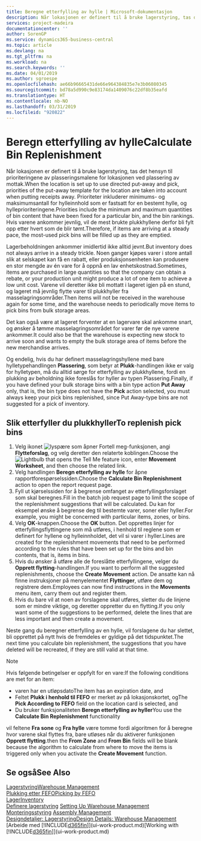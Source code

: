 ```yaml
---
title: Beregne etterfylling av hylle | Microsoft-dokumentasjon
description: Når lokasjonen er definert til å bruke lagerstyring, tas det hensyn til prioriteringene av plasseringsmalene for lokasjonen ved plassering av mottak.
services: project-madeira
documentationcenter: ''
author: SorenGP
ms.service: dynamics365-business-central
ms.topic: article
ms.devlang: na
ms.tgt_pltfrm: na
ms.workload: na
ms.search.keywords: ''
ms.date: 04/01/2019
ms.author: sgroespe
ms.openlocfilehash: ae66b96665431de66e964384835e7e3b06080345
ms.sourcegitcommit: bd78a5d990c9e83174da1409076c22df8b35eafd
ms.translationtype: HT
ms.contentlocale: nb-NO
ms.lasthandoff: 03/31/2019
ms.locfileid: "920822"
---
```

# <a name="calculate-bin-replenishment"></a><span data-ttu-id="34cfd-103">Beregn etterfylling av hylle</span><span class="sxs-lookup"><span data-stu-id="34cfd-103">Calculate Bin Replenishment</span></span>
<span data-ttu-id="34cfd-104">Når lokasjonen er definert til å bruke lagerstyring, tas det hensyn til prioriteringene av plasseringsmalene for lokasjonen ved plassering av mottak.</span><span class="sxs-lookup"><span data-stu-id="34cfd-104">When the location is set up to use directed put-away and pick, priorities of the put-away template for the location are taken into account when putting receipts away.</span></span> <span data-ttu-id="34cfd-105">Prioriteter inkluderer minimums- og maksimumsantall for hylleinnhold som er fastsatt for en bestemt hylle, og hylleprioriteringene.</span><span class="sxs-lookup"><span data-stu-id="34cfd-105">Priorities include the minimum and maximum quantities of bin content that have been fixed for a particular bin, and the bin rankings.</span></span> <span data-ttu-id="34cfd-106">Hvis varene ankommer jevnlig, vil de mest brukte plukkhyllene derfor bli fylt opp etter hvert som de blir tømt.</span><span class="sxs-lookup"><span data-stu-id="34cfd-106">Therefore, if items are arriving at a steady pace, the most-used pick bins will be filled up as they are emptied.</span></span>  

<span data-ttu-id="34cfd-107">Lagerbeholdningen ankommer imidlertid ikke alltid jevnt.</span><span class="sxs-lookup"><span data-stu-id="34cfd-107">But inventory does not always arrive in a steady trickle.</span></span> <span data-ttu-id="34cfd-108">Noen ganger kjøpes varer i store antall slik at selskapet kan få en rabatt, eller produksjonsenheten kan produsere en stor mengde av én vare for å oppnå en lav enhetskostnad.</span><span class="sxs-lookup"><span data-stu-id="34cfd-108">Sometimes, items are purchased in large quantities so that the company can obtain a rebate, or your production unit might produce a lot of one item to achieve a low unit cost.</span></span> <span data-ttu-id="34cfd-109">Varene vil deretter ikke bli mottatt i lageret igjen på en stund, og lageret må jevnlig flytte varer til plukkhyller fra masselagringsområder.</span><span class="sxs-lookup"><span data-stu-id="34cfd-109">Then items will not be received in the warehouse again for some time, and the warehouse needs to periodically move items to pick bins from bulk storage areas.</span></span>  

<span data-ttu-id="34cfd-110">Det kan også være at lageret forventer at en lagervare skal ankomme snart, og ønsker å tømme masselagringsområdet for varer før de nye varene ankommer.</span><span class="sxs-lookup"><span data-stu-id="34cfd-110">It could also be that the warehouse is expecting new stock to arrive soon and wants to empty the bulk storage area of items before the new merchandise arrives.</span></span>  

<span data-ttu-id="34cfd-111">Og endelig, hvis du har definert masselagringshyllene med bare hylletypehandlingen **Plassering**, som betyr at **Plukk**-handlingen ikke er valg for hylletypen, må du alltid sørge for etterfylling av plukkhyllene, fordi en plukking av beholdning ikke foreslås for hyller av typen Plassering.</span><span class="sxs-lookup"><span data-stu-id="34cfd-111">Finally, if you have defined your bulk storage bins with a bin type action **Put Away** only, that is, the bin type does not have the **Pick** action selected, you must always keep your pick bins replenished, since Put Away-type bins are not suggested for a pick of inventory.</span></span>  

## <a name="to-replenish-pick-bins"></a><span data-ttu-id="34cfd-112">Slik etterfyller du plukkhyller</span><span class="sxs-lookup"><span data-stu-id="34cfd-112">To replenish pick bins</span></span>  
1.  <span data-ttu-id="34cfd-113">Velg ikonet ![lyspære som åpner Fortell meg-funksjonen](media/ui-search/search_small.png "Fortell hva du vil gjøre"), angi **Flytteforslag**, og velg deretter den relaterte koblingen.</span><span class="sxs-lookup"><span data-stu-id="34cfd-113">Choose the ![Lightbulb that opens the Tell Me feature](media/ui-search/search_small.png "Tell me what you want to do") icon, enter **Movement Worksheet**, and then choose the related link.</span></span>  
2.  <span data-ttu-id="34cfd-114">Velg handlingen **Beregn etterfylling av hylle** for åpne rapportforespørselssiden.</span><span class="sxs-lookup"><span data-stu-id="34cfd-114">Choose the **Calculate Bin Replenishment** action to open the report request page.</span></span>  
3.  <span data-ttu-id="34cfd-115">Fyll ut kjørselssiden for å begrense omfanget av etterfyllingsforslaget som skal beregnes.</span><span class="sxs-lookup"><span data-stu-id="34cfd-115">Fill in the batch job request page to limit the scope of the replenishment suggestions that will be calculated.</span></span> <span data-ttu-id="34cfd-116">Du kan for eksempel ønske å begrense deg til bestemte varer, soner eller hyller.</span><span class="sxs-lookup"><span data-stu-id="34cfd-116">For example, you might be concerned with particular items, zones, or bins.</span></span>  
4.  <span data-ttu-id="34cfd-117">Velg **OK**-knappen.</span><span class="sxs-lookup"><span data-stu-id="34cfd-117">Choose the **OK** button.</span></span> <span data-ttu-id="34cfd-118">Det opprettes linjer for etterfyllingsflyttingene som må utføres, i henhold til reglene som er definert for hyllene og hylleinnholdet, det vil si varer i hyller.</span><span class="sxs-lookup"><span data-stu-id="34cfd-118">Lines are created for the replenishment movements that need to be performed according to the rules that have been set up for the bins and bin contents, that is, items in bins.</span></span>  
5.  <span data-ttu-id="34cfd-119">Hvis du ønsker å utføre alle de foreslåtte etterfyllingene, velger du **Opprett flytting**-handlingen.</span><span class="sxs-lookup"><span data-stu-id="34cfd-119">If you want to perform all the suggested replenishments, choose the **Create Movement** action.</span></span> <span data-ttu-id="34cfd-120">De ansatte kan nå finne instruksjoner på menyelementet **Flyttinger**, utføre dem og registrere dem.</span><span class="sxs-lookup"><span data-stu-id="34cfd-120">Employees can now find instructions in the **Movements** menu item, carry them out and register them.</span></span>  
6.  <span data-ttu-id="34cfd-121">Hvis du bare vil at noen av forslagene skal utføres, sletter du de linjene som er mindre viktige, og deretter oppretter du en flytting.</span><span class="sxs-lookup"><span data-stu-id="34cfd-121">If you only want some of the suggestions to be performed, delete the lines that are less important and then create a movement.</span></span>  

<span data-ttu-id="34cfd-122">Neste gang du beregner etterfylling av en hylle, vil forslagene du har slettet, bli opprettet på nytt hvis de fremdeles er gyldige på det tidspunktet.</span><span class="sxs-lookup"><span data-stu-id="34cfd-122">The next time you calculate bin replenishment, the suggestions that you have deleted will be recreated, if they are still valid at that time.</span></span>  

> [!NOTE]  
>  <span data-ttu-id="34cfd-123">Hvis følgende betingelser er oppfylt for en vare:</span><span class="sxs-lookup"><span data-stu-id="34cfd-123">If the following conditions are met for an item:</span></span>  
>   
>  -   <span data-ttu-id="34cfd-124">varen har en utløpsdato</span><span class="sxs-lookup"><span data-stu-id="34cfd-124">The item has an expiration date, and</span></span>  
> -   <span data-ttu-id="34cfd-125">Feltet **Plukk i henhold til FEFO** er merket av på lokasjonskortet, og</span><span class="sxs-lookup"><span data-stu-id="34cfd-125">The **Pick According to FEFO** field on the location card is selected, and</span></span>  
> -   <span data-ttu-id="34cfd-126">Du bruker funksjonaliteten **Beregn etterfylling av hyller**</span><span class="sxs-lookup"><span data-stu-id="34cfd-126">You use the **Calculate Bin Replenishment** functionality</span></span>  
>   
>  <span data-ttu-id="34cfd-127">vil feltene **Fra sone** og **Fra hylle** være tomme fordi algoritmen for å beregne hvor varene skal flyttes fra, bare utløses når du aktiverer funksjonen **Opprett flytting**.</span><span class="sxs-lookup"><span data-stu-id="34cfd-127">then the **From Zone** and **From Bin** fields will be blank because the algorithm to calculate from where to move the items is triggered only when you activate the **Create Movement** function.</span></span>  

## <a name="see-also"></a><span data-ttu-id="34cfd-128">Se også</span><span class="sxs-lookup"><span data-stu-id="34cfd-128">See Also</span></span>  
[<span data-ttu-id="34cfd-129">Lagerstyring</span><span class="sxs-lookup"><span data-stu-id="34cfd-129">Warehouse Management</span></span>](warehouse-manage-warehouse.md)  
[<span data-ttu-id="34cfd-130">Plukking etter FEFO</span><span class="sxs-lookup"><span data-stu-id="34cfd-130">Picking by FEFO</span></span>](warehouse-picking-by-fefo.md)  
[<span data-ttu-id="34cfd-131">Lager</span><span class="sxs-lookup"><span data-stu-id="34cfd-131">Inventory</span></span>](inventory-manage-inventory.md)  
<span data-ttu-id="34cfd-132">[Definere lagerstyring](warehouse-setup-warehouse.md)   </span><span class="sxs-lookup"><span data-stu-id="34cfd-132">[Setting Up Warehouse Management](warehouse-setup-warehouse.md)   </span></span>  
<span data-ttu-id="34cfd-133">[Monteringsstyring](assembly-assemble-items.md)  </span><span class="sxs-lookup"><span data-stu-id="34cfd-133">[Assembly Management](assembly-assemble-items.md)  </span></span>  
[<span data-ttu-id="34cfd-134">Designdetaljer: Lagerstyring</span><span class="sxs-lookup"><span data-stu-id="34cfd-134">Design Details: Warehouse Management</span></span>](design-details-warehouse-management.md)  
<span data-ttu-id="34cfd-135">[Arbeide med [!INCLUDE[d365fin](includes/d365fin_md.md)]](ui-work-product.md)</span><span class="sxs-lookup"><span data-stu-id="34cfd-135">[Working with [!INCLUDE[d365fin](includes/d365fin_md.md)]](ui-work-product.md)</span></span>
